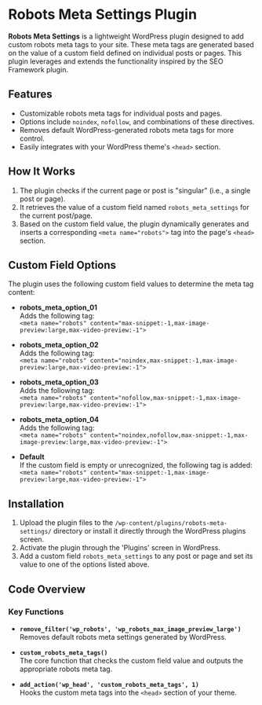 # Robots Meta Settings Plugin

**Robots Meta Settings** is a lightweight WordPress plugin designed to add custom robots meta tags to your site. These meta tags are generated based on the value of a custom field defined on individual posts or pages. This plugin leverages and extends the functionality inspired by the SEO Framework plugin.

## Features

- Customizable robots meta tags for individual posts and pages.
- Options include `noindex`, `nofollow`, and combinations of these directives.
- Removes default WordPress-generated robots meta tags for more control.
- Easily integrates with your WordPress theme's `<head>` section.

## How It Works

1. The plugin checks if the current page or post is "singular" (i.e., a single post or page).
2. It retrieves the value of a custom field named `robots_meta_settings` for the current post/page.
3. Based on the custom field value, the plugin dynamically generates and inserts a corresponding `<meta name="robots">` tag into the page's `<head>` section.

## Custom Field Options

The plugin uses the following custom field values to determine the meta tag content:

- **robots_meta_option_01**  
  Adds the following tag:  
  `<meta name="robots" content="max-snippet:-1,max-image-preview:large,max-video-preview:-1">`

- **robots_meta_option_02**  
  Adds the following tag:  
  `<meta name="robots" content="noindex,max-snippet:-1,max-image-preview:large,max-video-preview:-1">`

- **robots_meta_option_03**  
  Adds the following tag:  
  `<meta name="robots" content="nofollow,max-snippet:-1,max-image-preview:large,max-video-preview:-1">`

- **robots_meta_option_04**  
  Adds the following tag:  
  `<meta name="robots" content="noindex,nofollow,max-snippet:-1,max-image-preview:large,max-video-preview:-1">`

- **Default**  
  If the custom field is empty or unrecognized, the following tag is added:  
  `<meta name="robots" content="max-snippet:-1,max-image-preview:large,max-video-preview:-1">`

## Installation

1. Upload the plugin files to the `/wp-content/plugins/robots-meta-settings/` directory or install it directly through the WordPress plugins screen.
2. Activate the plugin through the 'Plugins' screen in WordPress.
3. Add a custom field `robots_meta_settings` to any post or page and set its value to one of the options listed above.

## Code Overview

### Key Functions

- **`remove_filter('wp_robots', 'wp_robots_max_image_preview_large')`**  
  Removes default robots meta settings generated by WordPress.

- **`custom_robots_meta_tags()`**  
  The core function that checks the custom field value and outputs the appropriate robots meta tag.

- **`add_action('wp_head', 'custom_robots_meta_tags', 1)`**  
  Hooks the custom meta tags into the `<head>` section of your theme.

